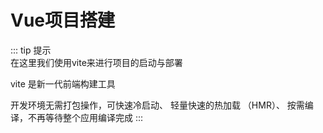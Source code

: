 # Vue项目搭建

::: tip 提示   
在这里我们使用vite来进行项目的启动与部署

vite 是新一代前端构建工具

开发环境无需打包操作，可快速冷启动、
轻量快速的热加载 （HMR）、
按需编译，不再等待整个应用编译完成
:::